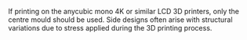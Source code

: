 If printing on the anycubic mono 4K or similar LCD 3D printers, only the centre mould should be used. Side designs often arise with structural variations due to stress applied during the 3D printing process.

